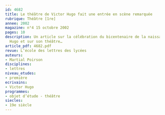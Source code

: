 ```yaml
---
id: 4682
title: Le théâtre de Victor Hugo fait une entrée en scène remarquée
rubrique: Théâtre [1re]
annee: 2002
magazine: n°4 15 octobre 2002
pages: 10
description: Un article sur la célébration du bicentenaire de la naissance de Victor
  Hugo et sur son théâtre…
article_pdf: 4682.pdf
revue: L’école des lettres des lycées
auteurs:
- Martial Poirson
disciplines:
- lettres
niveau_etudes:
- première
ecrivains:
- Victor Hugo
programmes:
- objet d’étude - théâtre
siecles:
- 19e siècle
---
```

